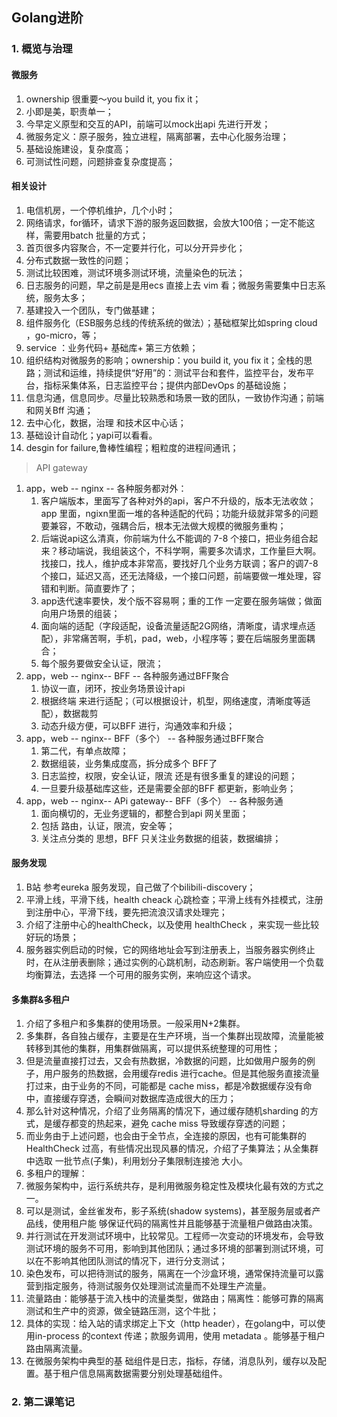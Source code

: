 ## Golang进阶

### 1. 概览与治理

#### 微服务

1. ownership 很重要～you build it, you fix it；
2. 小即是美，职责单一；
3. 今早定义原型和交互的API，前端可以mock出api 先进行开发；
4. 微服务定义：原子服务，独立进程，隔离部署，去中心化服务治理；
5. 基础设施建设，复杂度高；
6. 可测试性问题，问题排查复杂度提高； 

#### 相关设计

1. 电信机房，一个停机维护，几个小时；
2. 网络请求，for循环，请求下游的服务返回数据，会放大100倍；一定不能这样，需要用batch 批量的方式；
3. 首页很多内容聚合，不一定要并行化，可以分开异步化；
4. 分布式数据一致性的问题；
5. 测试比较困难，测试环境多测试环境，流量染色的玩法；
6. 日志服务的问题，早之前是是用ecs 直接上去 vim 看；微服务需要集中日志系统，服务太多；
7. 基建投入一个团队，专门做基建；
8. 组件服务化（ESB服务总线的传统系统的做法）；基础框架比如spring cloud ，go-micro，等；
9. service ：业务代码+ 基础库+ 第三方依赖；
10. 组织结构对微服务的影响；ownership：you build it, you fix it；全栈的思路；测试和运维，持续提供“好用”的：测试平台和套件，监控平台，发布平台，指标采集体系，日志监控平台；提供内部DevOps 的基础设施；
11. 信息沟通，信息同步。尽量比较熟悉和场景一致的团队，一致协作沟通；前端和网关Bff 沟通；
12. 去中心化，数据，治理 和技术区中心话；
13. 基础设计自动化；yapi可以看看。
14. desgin for failure,鲁棒性编程；粗粒度的进程间通讯；

> API gateway

1. app，web --  nginx -- 各种服务都对外：
   1. 客户端版本，里面写了各种对外的api，客户不升级的，版本无法收敛；app 里面，ngixn里面一堆的各种适配的代码；功能升级就非常多的问题要兼容，不敢动，强耦合后，根本无法做大规模的微服务重构；
   2. 后端说api这么清真，你前端为什么不能调的 7-8 个接口，把业务组合起来？移动端说，我组装这个，不科学啊，需要多次请求，工作量巨大啊。找接口，找人，维护成本非常高，要找好几个业务方联调；客户的调7-8个接口，延迟又高，还无法降级，一个接口问题，前端要做一堆处理，容错和判断。简直要炸了；
   3. app迭代速率要快，发个版不容易啊；重的工作 一定要在服务端做；做面向用户场景的组装；
   4. 面向端的适配（字段适配，设备流量适配2G网络，清晰度，请求埋点适配），非常痛苦啊，手机，pad，web，小程序等；要在后端服务里面耦合；
   5. 每个服务要做安全认证，限流；
2. app，web --  nginx-- BFF  -- 各种服务通过BFF聚合
   1. 协议一直，闭环，按业务场景设计api
   2. 根据终端 来进行适配；（可以根据设计，机型，网络速度，清晰度等适配），数据裁剪
   3. 动态升级方便，可以BFF 进行，沟通效率和升级；
3. app，web --  nginx-- BFF（多个）  -- 各种服务通过BFF聚合
   1. 第二代，有单点故障；
   2. 数据组装，业务集成度高，拆分成多个 BFF了
   3. 日志监控，权限，安全认证，限流 还是有很多重复的建设的问题；
   4. 一旦要升级基础库这些，还是需要全部的BFF 都更新，影响业务；
4. app，web --  nginx-- APi gateway-- BFF（多个）  -- 各种服务通
   1. 面向横切的，无业务逻辑的，都整合到api 网关里面；
   2. 包括 路由，认证，限流，安全等；
   3. 关注点分类的 思想，BFF 只关注业务数据的组装，数据编排；

#### 服务发现

1. B站 参考eureka 服务发现，自己做了个bilibili-discovery；
2. 平滑上线，平滑下线，health cheack 心跳检查；平滑上线有外挂模式，注册到注册中心，平滑下线，要先把流浪汉请求处理完；
3. 介绍了注册中心的healthCheck，以及使用 healthCheck ，来实现一些比较好玩的场景；
4. 服务器实例启动的时候，它的网络地址会写到注册表上，当服务器实例终止时，在从注册表删除；通过实例的心跳机制，动态刷新。客户端使用一个负载均衡算法，去选择 一个可用的服务实例，来响应这个请求。

####  多集群&多租户

1. 介绍了多租户和多集群的使用场景。一般采用N+2集群。
2. 多集群，各自独占缓存，主要是在生产环境，当一个集群出现故障，流量能被转移到其他的集群，用集群做隔离，可以提供系统整理的可用性；
3. 但是流量直接打过去，又会有热数据，冷数据的问题，比如做用户服务的例子，用户服务的热数据，会用缓存redis 进行cache。但是其他服务直接流量打过来，由于业务的不同，可能都是 cache miss，都是冷数据缓存没有命中，直接缓存穿透，会瞬间对数据库造成很大的压力；
4. 那么针对这种情况，介绍了业务隔离的情况下，通过缓存随机sharding 的方式，是缓存都变的热起来，避免 cache miss 导致缓存穿透的问题；
5. 而业务由于上述问题，也会由于全节点，全连接的原因，也有可能集群的HealthCheck 过高，有些情况出现风暴的情况，介绍了子集算法；从全集群中选取 一批节点(子集)，利用划分子集限制连接池 大小。
6. 多租户的理解：
7. 微服务架构中，运行系统共存，是利用微服务稳定性及模块化最有效的方式之一。
8. 可以是测试，金丝雀发布，影子系统(shadow systems)，甚至服务层或者产品线，使用租户能 够保证代码的隔离性并且能够基于流量租户做路由决策。
9. 并行测试在开发测试环境中，比较常见。工程师一次变动的环境发布，会导致测试环境的服务不可用，影响到其他团队；通过多环境的部署到测试环境，可以在不影响其他团队测试的情况下，进行分支测试；
10. 染色发布，可以把待测试的服务，隔离在一个沙盒环境，通常保持流量可以露营到指定服务，待测试服务仅处理测试流量而不处理生产流量。
11. 流量路由：能够基于流入栈中的流量类型，做路由；隔离性：能够可靠的隔离测试和生产中的资源，做全链路压测，这个牛批；
12. 具体的实现：给入站的请求绑定上下文（http header），在golang中，可以使用in-process 的context 传递；款服务调用，使用 metadata 。能够基于租户路由隔离流量。
13. 在微服务架构中典型的基 础组件是日志，指标，存储，消息队列，缓存以及配置。基于租户信息隔离数据需要分别处理基础组件。

### 2. 第二课笔记

